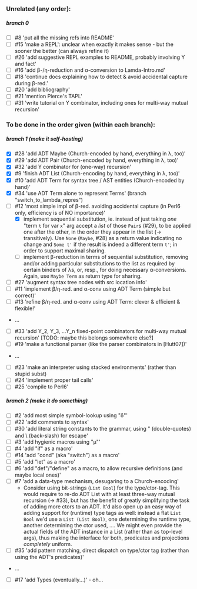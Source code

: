 ### Unrelated (any order):
##### branch 0
- [ ] #8 'put all the missing refs into README'
- [ ] #15 'make a REPL': unclear when exactly it makes sense - but the sooner the better (can always refine it)
- [ ] #26 'add suggestive REPL examples to README, probably involving Y and fact'
- [ ] #16 'add β-/η-reduction and α-conversion to Lamda-Intro.md'
- [ ] #18 'continue docs explaining how to detect & avoid accidental capture during β-red.'
- [ ] #20 'add bibliography'
- [ ] #21 'mention Pierce's TAPL'
- [ ] #31 'write tutorial on Y combinator, including ones for multi-way mutual recursion'

### To be done in the order given (within each branch):
##### branch 1 (make it self-hosting)
- [x] #28 'add ADT Maybe (Church-encoded by hand, everything in λ, too)'
- [x] #29 'add ADT Pair (Church-encoded by hand, everything in λ, too)'
- [x] #32 'add Y combinator for (one-way) recursion'
- [x] #9 'finish ADT List (Church-encoding by hand, everything in λ, too)'
- [x] #10 'add ADT Term for syntax tree / AST entities (Church-encoded by hand)'
- [x] #34 'use ADT Term alone to represent Terms' (branch "switch_to_lambda_repres")
- [ ] #12 'most simple impl of β-red. avoiding accidental capture (in Perl6 only, efficiency is of NO importance)'
    - [x] implement sequential substitution, ie. instead of just taking *one* "term `t` for var `x`" arg accept a *list* of those `Pair`s (#29), to be applied one after the other, in the order they appear in the list (-> transitively). Use `None` (`Maybe`, #28) as a return value indicating no change and `Some t'` if the result is indeed a different term `t'`; in order to support maximal sharing.
    - [ ] implement β-reduction in terms of sequential substitution, removing and/or adding particular substitutions to the list as required by certain binders of λs, or, resp., for doing necessary α-conversions. Again, use `Maybe Term` as return type for sharing.
- [ ] #27 'augment syntax tree nodes with src location info'
- [ ] #11 'implement β/η-red. and α-conv using ADT Term (simple but correct)'
- [ ] #13 'refine β/η-red. and α-conv using ADT Term: clever & efficient & flexible!'
- ...
- [ ] #33 'add Y_2, Y_3, ...Y_n fixed-point combinators for multi-way mutual recursion' [TODO: maybe this belongs somewhere else?]
- [ ] #19 'make a functional parser (like the parser combinators in [Hutt07])'
- ...
- [ ] #23 'make an interpreter using stacked environments' (rather than stupid subst)
- [ ] #24 'implement proper tail calls'
- [ ] #25 'compile to Perl6'

##### branch 2 (make it do *something*)
- [ ] #2 'add most simple symbol-lookup using "δ"'
- [ ] #22 'add comments to syntax'
- [ ] #30 'add literal string constants to the grammar, using " (double-quotes) and \ (back-slash) for escape'
- [ ] #3 'add hygienic macros using "µ"'
- [ ] #4 'add "if" as a macro'
- [ ] #14 'add "cond" (aka "switch") as a macro'
- [ ] #5 'add "let" as a macro'
- [ ] #6 'add "def"/"define" as a macro, to allow recursive definitions (and maybe local ones)'
- [ ] #7 'add a data-type mechanism, desugaring to a Church-encoding'
    - Consider using bit-strings (`List Bool`) for the type/ctor-tag. This would require to re-do ADT List with at least three-way mutual recursion (-> #33), but has the benefit of greatly simplifying the task of adding more ctors to an ADT. 
It'd also open up an easy way of adding support for (runtime) type tags as well: instead a flat `List Bool` we'd use a `List (List Bool)`, one determining the runtime type, another determining the ctor used, ....
We might even provide the actual fields of the ADT instance in a List (rather than as top-level args), thus making the interface for both, predicates and projections *completely* uniform.
- [ ] #35 'add pattern matching, direct dispatch on type/ctor tag (rather than using the ADT's predicates)'
- ...
- [ ] #17 'add Types (eventually...)' - oh...
